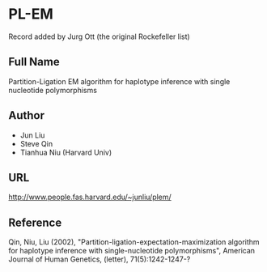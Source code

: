 # PL-EM
Record added by Jurg Ott (the original Rockefeller list)

## Full Name
Partition-Ligation EM algorithm for haplotype inference with single nucleotide polymorphisms

## Author
* Jun Liu
* Steve Qin
* Tianhua Niu (Harvard Univ)

## URL
http://www.people.fas.harvard.edu/~junliu/plem/

## Reference
Qin, Niu, Liu (2002), "Partition-ligation-expectation-maximization algorithm for haplotype inference with single-nucleotide polymorphisms", American Journal of Human Genetics, (letter), 71(5):1242-1247-?